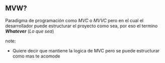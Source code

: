 ## MVW?

Paradigma de programación como _MVC_ o _MVVC_ pero en el cual el desarrollador puede estructurar el proyecto como sea, por eso el termino _**Whatever**_ (_Lo que sea_)

note:
- Quiere decir que mantiene la logica de MVC pero se puede estructurar como mas te acomode